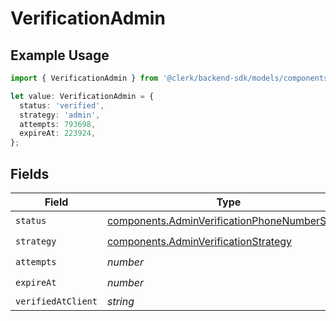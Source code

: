 # VerificationAdmin

## Example Usage

```typescript
import { VerificationAdmin } from '@clerk/backend-sdk/models/components';

let value: VerificationAdmin = {
  status: 'verified',
  strategy: 'admin',
  attempts: 793698,
  expireAt: 223924,
};
```

## Fields

| Field              | Type                                                                                                           | Required           | Description |
| ------------------ | -------------------------------------------------------------------------------------------------------------- | ------------------ | ----------- |
| `status`           | [components.AdminVerificationPhoneNumberStatus](../../models/components/adminverificationphonenumberstatus.md) | :heavy_check_mark: | N/A         |
| `strategy`         | [components.AdminVerificationStrategy](../../models/components/adminverificationstrategy.md)                   | :heavy_check_mark: | N/A         |
| `attempts`         | _number_                                                                                                       | :heavy_check_mark: | N/A         |
| `expireAt`         | _number_                                                                                                       | :heavy_check_mark: | N/A         |
| `verifiedAtClient` | _string_                                                                                                       | :heavy_minus_sign: | N/A         |
